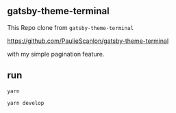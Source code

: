 ## gatsby-theme-terminal

This Repo clone from `gatsby-theme-terminal`

https://github.com/PaulieScanlon/gatsby-theme-terminal

with my simple pagination feature.

## run

```shell
yarn

yarn develop
```
